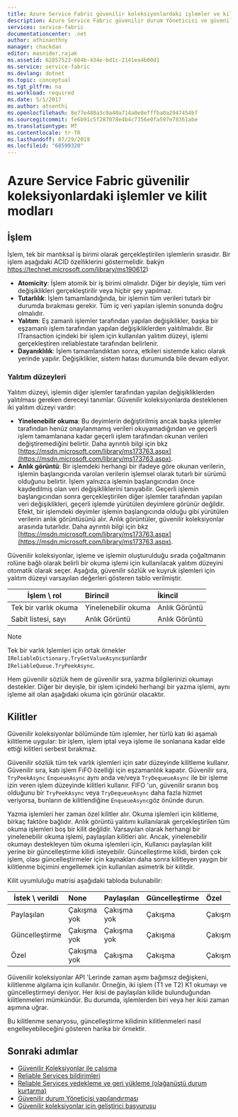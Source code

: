 ```yaml
---
title: Azure Service Fabric güvenilir koleksiyonlardaki işlemler ve kilit modları | Microsoft Docs
description: Azure Service Fabric güvenilir durum Yöneticisi ve güvenilir koleksiyonlar Işlemleri ve kilitleme.
services: service-fabric
documentationcenter: .net
author: athinanthny
manager: chackdan
editor: masnider,rajak
ms.assetid: 62857523-604b-434e-bd1c-2141ea4b00d1
ms.service: service-fabric
ms.devlang: dotnet
ms.topic: conceptual
ms.tgt_pltfrm: na
ms.workload: required
ms.date: 5/1/2017
ms.author: atsenthi
ms.openlocfilehash: 8e77e488a3c0a40a714a0e8efffba0a2947454bf
ms.sourcegitcommit: fe6b91c5f287078e4b4c7356e0fa597e78361abe
ms.translationtype: MT
ms.contentlocale: tr-TR
ms.lasthandoff: 07/29/2019
ms.locfileid: "68599320"
---
```

# <a name="transactions-and-lock-modes-in-azure-service-fabric-reliable-collections"></a>Azure Service Fabric güvenilir koleksiyonlardaki işlemler ve kilit modları

## <a name="transaction"></a>İşlem
İşlem, tek bir mantıksal iş birimi olarak gerçekleştirilen işlemlerin sırasıdır.
Bir işlem aşağıdaki ACID özelliklerini göstermelidir. bakýn https://technet.microsoft.com/library/ms190612)
* **Atomicity**: İşlem atomik bir iş birimi olmalıdır. Diğer bir deyişle, tüm veri değişiklikleri gerçekleştirilir veya hiçbir şey yapılmaz.
* **Tutarlılık**: İşlem tamamlandığında, bir işlemin tüm verileri tutarlı bir durumda bırakması gerekir. Tüm iç veri yapıları işlemin sonunda doğru olmalıdır.
* **Yalıtım**: Eş zamanlı işlemler tarafından yapılan değişiklikler, başka bir eşzamanlı işlem tarafından yapılan değişikliklerden yalıtılmalıdır. Bir ITransaction içindeki bir işlem için kullanılan yalıtım düzeyi, işlemi gerçekleştiren ıreliablestate tarafından belirlenir.
* **Dayanıklılık**: İşlem tamamlandıktan sonra, etkileri sistemde kalıcı olarak yerinde yapılır. Değişiklikler, sistem hatası durumunda bile devam ediyor.

### <a name="isolation-levels"></a>Yalıtım düzeyleri
Yalıtım düzeyi, işlemin diğer işlemler tarafından yapılan değişikliklerden yalıtılması gereken dereceyi tanımlar.
Güvenilir koleksiyonlarda desteklenen iki yalıtım düzeyi vardır:

* **Yinelenebilir okuma**: Bu deyimlerin değiştirilmiş ancak başka işlemler tarafından henüz onaylanmamış verileri okuyamadığından ve geçerli işlem tamamlanana kadar geçerli işlem tarafından okunan verileri değiştiremediğini belirtir. Daha ayrıntılı bilgi için bkz [https://msdn.microsoft.com/library/ms173763.aspx](https://msdn.microsoft.com/library/ms173763.aspx).
* **Anlık görüntü**: Bir işlemdeki herhangi bir ifadeye göre okunan verilerin, işlemin başlangıcında varolan verilerin işlemsel olarak tutarlı bir sürümü olduğunu belirtir.
  İşlem yalnızca işlemin başlangıcından önce kaydedilmiş olan veri değişikliklerini tanıyabilir.
  Geçerli işlemin başlangıcından sonra gerçekleştirilen diğer işlemler tarafından yapılan veri değişiklikleri, geçerli işlemde yürütülen deyimlere görünür değildir.
  Efekt, bir işlemdeki deyimler işlemin başlangıcında olduğu gibi yürütülen verilerin anlık görüntüsünü alır.
  Anlık görüntüler, güvenilir koleksiyonlar arasında tutarlıdır.
  Daha ayrıntılı bilgi için bkz [https://msdn.microsoft.com/library/ms173763.aspx](https://msdn.microsoft.com/library/ms173763.aspx).

Güvenilir koleksiyonlar, işleme ve işlemin oluşturulduğu sırada çoğaltmanın rolüne bağlı olarak belirli bir okuma işlemi için kullanılacak yalıtım düzeyini otomatik olarak seçer.
Aşağıda, güvenilir sözlük ve kuyruk işlemleri için yalıtım düzeyi varsayılan değerleri gösteren tablo verilmiştir.

| İşlem \ rol | Birincil | İkincil |
| --- |:--- |:--- |
| Tek bir varlık okuma |Yinelenebilir okuma |Anlık Görüntü |
| Sabit listesi, sayı |Anlık Görüntü |Anlık Görüntü |

> [!NOTE]
> Tek bir varlık Işlemleri için ortak örnekler `IReliableDictionary.TryGetValueAsync`şunlardır `IReliableQueue.TryPeekAsync`.
> 

Hem güvenilir sözlük hem de güvenilir sıra, yazma bilgilerinizi okumayı destekler.
Diğer bir deyişle, bir işlem içindeki herhangi bir yazma işlemi, aynı işleme ait olan aşağıdaki okuma için görünür olacaktır.

## <a name="locks"></a>Kilitler
Güvenilir koleksiyonlar bölümünde tüm işlemler, her türlü katı iki aşamalı kilitleme uygular: bir işlem, işlem iptal veya işleme ile sonlanana kadar elde ettiği kilitleri serbest bırakmaz.

Güvenilir sözlük tüm tek varlık işlemleri için satır düzeyinde kilitleme kullanır.
Güvenilir sıra, katı işlem FıFO özelliği için eşzamanlılık kapatır.
Güvenilir sıra, `TryPeekAsync` `EnqueueAsync` aynı anda ve/veya `TryDequeueAsync` ile bir işleme izin veren işlem düzeyinde kilitleri kullanır.
FIFO 'un, güvenilir sıranın boş olduğunu bir `TryPeekAsync` veya `TryDequeueAsync` daha fazla hizmet veriyorsa, bunların de kilitlendiğine `EnqueueAsync`göz önünde durun.

Yazma işlemleri her zaman özel kilitler alır.
Okuma işlemleri için kilitleme, birkaç faktöre bağlıdır.
Anlık görüntü yalıtımı kullanılarak gerçekleştirilen tüm okuma işlemleri boş bir kilit değildir.
Varsayılan olarak herhangi bir yinelenebilir okuma işlemi, paylaşılan kilitleri alır.
Ancak, yinelenebilir okumayı destekleyen tüm okuma işlemleri için, Kullanıcı paylaşılan kilit yerine bir güncelleştirme kilidi isteyebilir.
Güncelleştirme kilidi, birden çok işlem, olası güncelleştirmeler için kaynakları daha sonra kilitleyen yaygın bir kilitlenme biçimini engellemek için kullanılan asimetrik bir kilitdir.

Kilit uyumluluğu matrisi aşağıdaki tabloda bulunabilir:

| İstek \ verildi | None | Paylaşılan | Güncelleştirme | Özel |
| --- |:--- |:--- |:--- |:--- |
| Paylaşılan |Çakışma yok |Çakışma yok |Çakışma |Çakışma |
| Güncelleştirme |Çakışma yok |Çakışma yok |Çakışma |Çakışma |
| Özel |Çakışma yok |Çakışma |Çakışma |Çakışma |

Güvenilir koleksiyonlar API 'Lerinde zaman aşımı bağımsız değişkeni, kilitlenme algılama için kullanılır.
Örneğin, iki işlem (T1 ve T2) K1 okumayı ve güncelleştirmeyi deniyor.
Her ikisi de paylaşılan kilide bulunduğundan kilitlenmeleri mümkündür.
Bu durumda, işlemlerden biri veya her ikisi zaman aşımına uğrar.

Bu kilitlenme senaryosu, güncelleştirme kilidinin kilitlenmeleri nasıl engelleyebileceğini gösteren harika bir örnektir.

## <a name="next-steps"></a>Sonraki adımlar
* [Güvenilir Koleksiyonlar ile çalışma](service-fabric-work-with-reliable-collections.md)
* [Reliable Services bildirimleri](service-fabric-reliable-services-notifications.md)
* [Reliable Services yedekleme ve geri yükleme (olağanüstü durum kurtarma)](service-fabric-reliable-services-backup-restore.md)
* [Güvenilir durum Yöneticisi yapılandırması](service-fabric-reliable-services-configuration.md)
* [Güvenilir koleksiyonlar için geliştirici başvurusu](https://msdn.microsoft.com/library/azure/microsoft.servicefabric.data.collections.aspx)

